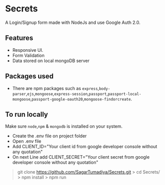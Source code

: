 # Secrets
A Login/Signup form made with NodeJs and use Google Auth 2.0.

## Features
- Responsive UI.
- Form Validation
- Data stored on local mongoDB server

## Packages used
- There are npm packages such as `express`,`body-parser`,`ejs`,`mongoose`,`express-session`,`passport`,`passport-local-mongoose`,`passport-google-oauth20`,`mongoose-findorcreate`.

## To run locally 

Make sure `node`,`npm` & `mongodb` is installed on your system.
- Create the .env file on project folder
- Open .env file 
- Add CLIENT_ID="Your client id from google developer console without any quotation"
- On next Line add CLIENT_SECRET="Your client secret from google developer console without any quotation"
> git clone https://github.com/SagarTumadiya/Secrets.git
    > cd Secrets/
    > npm install
    > npm run

